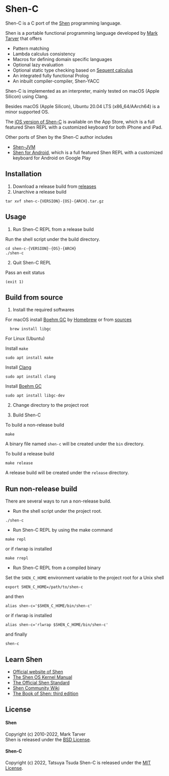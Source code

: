 # Shen-C

Shen-C is a C port of the [Shen](http://shenlanguage.org/) programming language.  

Shen is a portable functional programming language developed by [Mark Tarver](http://marktarver.com/) that offers
* Pattern matching
* Lambda calculus consistency
* Macros for defining domain specific languages
* Optional lazy evaluation
* Optional static type checking based on [Sequent calculus](https://en.wikipedia.org/wiki/Sequent_calculus)
* An integrated fully functional Prolog
* An inbuilt compiler-compiler, Shen-YACC

Shen-C is implemented as an interpreter, mainly tested on macOS (Apple Silicon) using Clang.

Besides macOS (Apple Silicon), Ubuntu 20.04 LTS (x86_64/AArch64) is a minor supported OS.

The [iOS version of Shen-C](https://chatolab.wordpress.com/2017/07/10/shen-programming-language-for-ios/) is available on the App Store, which is a full featured Shen REPL with a customized keyboard for both iPhone and iPad.

Other ports of Shen by the Shen-C author includes
* [Shen-JVM](https://github.com/otabat/shen-jvm)
* [Shen for Android](https://chatolab.wordpress.com/2017/12/26/shen-programming-language-for-android/), which is a full featured Shen REPL with a customized keyboard for Android on Google Play


## Installation
1. Download a release build from [releases](https://github.com/otabat/shen-c/releases)
2. Unarchive a release build
```
tar xvf shen-c-{VERSION}-{OS}-{ARCH}.tar.gz
```


## Usage
1. Run Shen-C REPL from a release build

Run the shell script under the build directory.
```
cd shen-c-{VERSION}-{OS}-{ARCH}
./shen-c
```

2. Quit Shen-C REPL

Pass an exit status
```
(exit 1)
```


## Build from source
1. Install the required softwares

For macOS install [Boehm GC](http://www.hboehm.info/gc/) by [Homebrew](https://brew.sh/) or from [sources](http://www.hboehm.info/gc/gc_source/)
```
  brew install libgc
```

For Linux (Ubuntu)

Install `make`
```
sudo apt install make
```

Install [Clang](http://releases.llvm.org/download.html)
```
sudo apt install clang
```

Install [Boehm GC](http://www.hboehm.info/gc/)
```
sudo apt install libgc-dev
```

2. Change directory to the project root

3. Build Shen-C

To build a non-release build
```
make
```
A binary file named `shen-c` will be created under the `bin` directory.

To build a release build
```
make release
```
A release build will be created under the `release` directory.


## Run non-release build

There are several ways to run a non-release build.

* Run the shell script under the project root.
```
./shen-c
```

* Run Shen-C REPL by using the make command
```
make repl
```
or if rlwrap is installed
```
make rrepl
```

* Run Shen-C REPL from a compiled binary

Set the `SHEN_C_HOME` environment variable to the project root for a Unix shell
```
export SHEN_C_HOME=/path/to/shen-c
```
and then
```
alias shen-c='$SHEN_C_HOME/bin/shen-c'
```
or if rlwrap is installed
```
alias shen-c='rlwrap $SHEN_C_HOME/bin/shen-c'
```
and finally
```
shen-c
```


## Learn Shen
* [Official website of Shen](http://shenlanguage.org/)
* [The Shen OS Kernel Manual](http://shenlanguage.org/learn-shen/index.html)
* [The Official Shen Standard](http://www.shenlanguage.org/learn-shen/shendoc.htm)
* [Shen Community Wiki](https://github.com/Shen-Language/wiki/wiki)
* [The Book of Shen: third edition](https://www.amazon.co.uk/Book-Shen-Third-Mark-Tarver/dp/1784562130)


## License

#### Shen
Copyright (c) 2010-2022, Mark Tarver  
Shen is released under the [BSD License](https://github.com/otabat/shen-c/tree/master/shen/LICENSE.txt).  

#### Shen-C
Copyright (c) 2022, Tatsuya Tsuda
Shen-C is released under the [MIT License](http://www.opensource.org/licenses/MIT).
